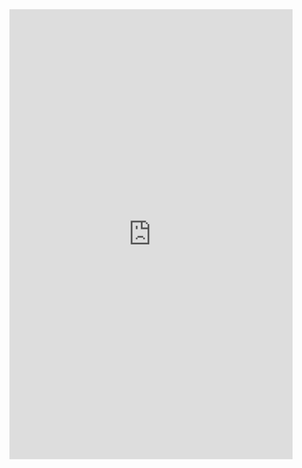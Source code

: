 <iframe class="repl" width="100%" height="800px" frameborder="0" src="https://repl.it/@azablan/peakFinder?lite=true"></iframe>
